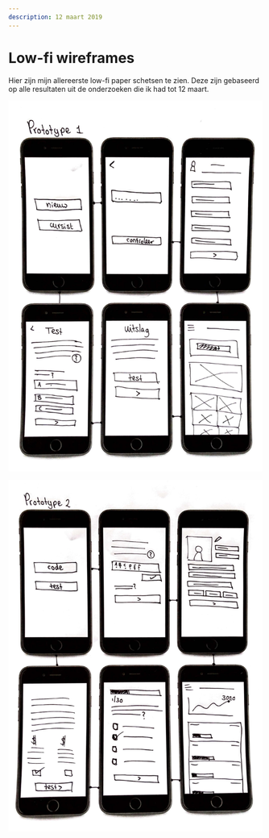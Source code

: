 ```yaml
---
description: 12 maart 2019
---
```


# Low-fi wireframes

Hier zijn mijn allereerste low-fi paper schetsen te zien. Deze zijn gebaseerd op alle resultaten uit de onderzoeken die ik had tot 12 maart.

![](../../../.gitbook/assets/scan-8-may-2019-2-1-1.jpg)

![](../../../.gitbook/assets/scan-8-may-2019-2-2-1.jpg)

